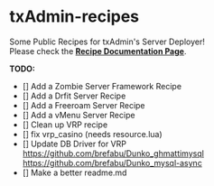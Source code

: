 # txAdmin-recipes
Some Public Recipes for txAdmin's Server Deployer!  
Please check the **[Recipe Documentation Page](https://github.com/tabarra/txAdmin/blob/master/docs/recipe.md)**.

**TODO:**
- [] Add a Zombie Server Framework Recipe
- [] Add a Drfit Server Recipe
- [] Add a Freeroam Server Recipe
- [] Add a vMenu Server Recipe
- [] Clean up VRP recipe
- [] fix vrp_casino (needs resource.lua)
- [] Update DB Driver for VRP https://github.com/brefabu/Dunko_ghmattimysql https://github.com/brefabu/Dunko_mysql-async
- [] Make a better readme.md
